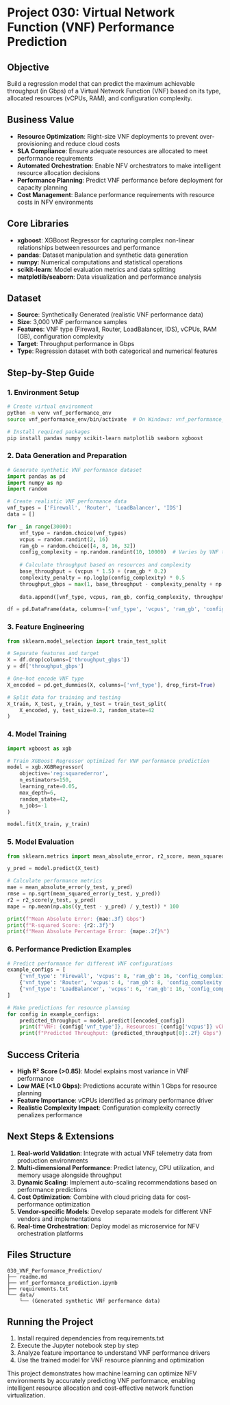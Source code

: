 # Project 030: Virtual Network Function (VNF) Performance Prediction

## Objective
Build a regression model that can predict the maximum achievable throughput (in Gbps) of a Virtual Network Function (VNF) based on its type, allocated resources (vCPUs, RAM), and configuration complexity.

## Business Value
- **Resource Optimization**: Right-size VNF deployments to prevent over-provisioning and reduce cloud costs
- **SLA Compliance**: Ensure adequate resources are allocated to meet performance requirements
- **Automated Orchestration**: Enable NFV orchestrators to make intelligent resource allocation decisions
- **Performance Planning**: Predict VNF performance before deployment for capacity planning
- **Cost Management**: Balance performance requirements with resource costs in NFV environments

## Core Libraries
- **xgboost**: XGBoost Regressor for capturing complex non-linear relationships between resources and performance
- **pandas**: Dataset manipulation and synthetic data generation
- **numpy**: Numerical computations and statistical operations
- **scikit-learn**: Model evaluation metrics and data splitting
- **matplotlib/seaborn**: Data visualization and performance analysis

## Dataset
- **Source**: Synthetically Generated (realistic VNF performance data)
- **Size**: 3,000 VNF performance samples
- **Features**: VNF type (Firewall, Router, LoadBalancer, IDS), vCPUs, RAM (GB), configuration complexity
- **Target**: Throughput performance in Gbps
- **Type**: Regression dataset with both categorical and numerical features

## Step-by-Step Guide

### 1. Environment Setup
```bash
# Create virtual environment
python -m venv vnf_performance_env
source vnf_performance_env/bin/activate  # On Windows: vnf_performance_env\Scripts\activate

# Install required packages
pip install pandas numpy scikit-learn matplotlib seaborn xgboost
```

### 2. Data Generation and Preparation
```python
# Generate synthetic VNF performance dataset
import pandas as pd
import numpy as np
import random

# Create realistic VNF performance data
vnf_types = ['Firewall', 'Router', 'LoadBalancer', 'IDS']
data = []

for _ in range(3000):
    vnf_type = random.choice(vnf_types)
    vcpus = random.randint(2, 16)
    ram_gb = random.choice([4, 8, 16, 32])
    config_complexity = np.random.randint(10, 10000)  # Varies by VNF type
    
    # Calculate throughput based on resources and complexity
    base_throughput = (vcpus * 1.5) + (ram_gb * 0.2)
    complexity_penalty = np.log1p(config_complexity) * 0.5
    throughput_gbps = max(1, base_throughput - complexity_penalty + np.random.normal(0, 0.5))
    
    data.append([vnf_type, vcpus, ram_gb, config_complexity, throughput_gbps])

df = pd.DataFrame(data, columns=['vnf_type', 'vcpus', 'ram_gb', 'config_complexity', 'throughput_gbps'])
```

### 3. Feature Engineering
```python
from sklearn.model_selection import train_test_split

# Separate features and target
X = df.drop(columns=['throughput_gbps'])
y = df['throughput_gbps']

# One-hot encode VNF type
X_encoded = pd.get_dummies(X, columns=['vnf_type'], drop_first=True)

# Split data for training and testing
X_train, X_test, y_train, y_test = train_test_split(
    X_encoded, y, test_size=0.2, random_state=42
)
```

### 4. Model Training
```python
import xgboost as xgb

# Train XGBoost Regressor optimized for VNF performance prediction
model = xgb.XGBRegressor(
    objective='reg:squarederror',
    n_estimators=150,
    learning_rate=0.05,
    max_depth=6,
    random_state=42,
    n_jobs=-1
)

model.fit(X_train, y_train)
```

### 5. Model Evaluation
```python
from sklearn.metrics import mean_absolute_error, r2_score, mean_squared_error

y_pred = model.predict(X_test)

# Calculate performance metrics
mae = mean_absolute_error(y_test, y_pred)
rmse = np.sqrt(mean_squared_error(y_test, y_pred))
r2 = r2_score(y_test, y_pred)
mape = np.mean(np.abs((y_test - y_pred) / y_test)) * 100

print(f"Mean Absolute Error: {mae:.3f} Gbps")
print(f"R-squared Score: {r2:.3f}")
print(f"Mean Absolute Percentage Error: {mape:.2f}%")
```

### 6. Performance Prediction Examples
```python
# Predict performance for different VNF configurations
example_configs = [
    {'vnf_type': 'Firewall', 'vcpus': 8, 'ram_gb': 16, 'config_complexity': 1000},
    {'vnf_type': 'Router', 'vcpus': 4, 'ram_gb': 8, 'config_complexity': 50},
    {'vnf_type': 'LoadBalancer', 'vcpus': 6, 'ram_gb': 16, 'config_complexity': 20}
]

# Make predictions for resource planning
for config in example_configs:
    predicted_throughput = model.predict([encoded_config])
    print(f"VNF: {config['vnf_type']}, Resources: {config['vcpus']} vCPUs, {config['ram_gb']} GB RAM")
    print(f"Predicted Throughput: {predicted_throughput[0]:.2f} Gbps")
```

## Success Criteria
- **High R² Score (>0.85)**: Model explains most variance in VNF performance
- **Low MAE (<1.0 Gbps)**: Predictions accurate within 1 Gbps for resource planning
- **Feature Importance**: vCPUs identified as primary performance driver
- **Realistic Complexity Impact**: Configuration complexity correctly penalizes performance

## Next Steps & Extensions
1. **Real-world Validation**: Integrate with actual VNF telemetry data from production environments
2. **Multi-dimensional Performance**: Predict latency, CPU utilization, and memory usage alongside throughput
3. **Dynamic Scaling**: Implement auto-scaling recommendations based on performance predictions
4. **Cost Optimization**: Combine with cloud pricing data for cost-performance optimization
5. **Vendor-specific Models**: Develop separate models for different VNF vendors and implementations
6. **Real-time Orchestration**: Deploy model as microservice for NFV orchestration platforms

## Files Structure
```
030_VNF_Performance_Prediction/
├── readme.md
├── vnf_performance_prediction.ipynb
├── requirements.txt
└── data/
    └── (Generated synthetic VNF performance data)
```

## Running the Project
1. Install required dependencies from requirements.txt
2. Execute the Jupyter notebook step by step
3. Analyze feature importance to understand VNF performance drivers
4. Use the trained model for VNF resource planning and optimization

This project demonstrates how machine learning can optimize NFV environments by accurately predicting VNF performance, enabling intelligent resource allocation and cost-effective network function virtualization.